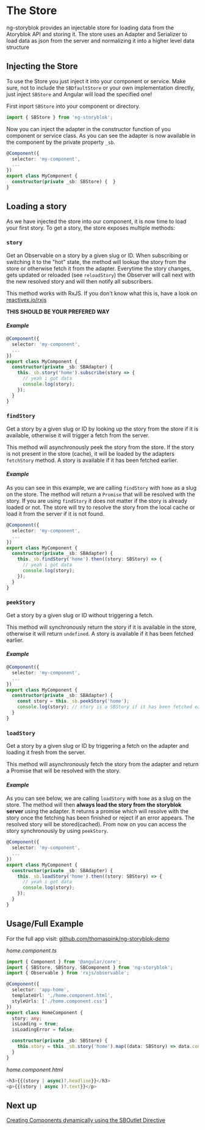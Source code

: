 # The Store 
ng-storyblok provides an injectable store for loading data from the Atoryblok API and storing it. The store uses an Adapter and Serializer to load data as json from the server and normalizing it into a higher level data structure

## Injecting the Store
To use the Store you just inject it into your component or service. 
Make sure, not to include the `SBDfaultStore` or your own implementation directly, just inject `SBStore` and Angular will load the specified one!

First inport `SBStore` into your component or directory.
```ts
import { SBStore } from 'ng-storyblok';
```

Now you can inject the adapter in the constructor function of you component or service class. 
As you can see the adapter is now available in the component by the private property `_sb`.

```ts
@Component({
  selector: 'my-component',
  ...
})
export class MyComponent {
  constructor(private _sb: SBStore) {  }
}
```

## Loading a story
As we have injected the store into our component, it is now time to load your first story.
To get a story, the store exposes multiple methods:

### `story`
Get an Observable on a story by a given slug or ID. When subscribing or switching it to the "hot" state, the method will lookup the story from the store or otherwise fetch it from the adapter. Everytime the story changes, gets updated or reloaded (see `reloadStory`) the Observer will call next with the new resolved story and will then notify all subscribers.

This method works with RxJS. If you don't know what this is, have a look on [reactivex.io/rxjs](//reactivex.io/rxjs)

**THIS SHOULD BE YOUR PREFERED WAY**

#### *Example*
```ts
@Component({
  selector: 'my-component',
  ...
})
export class MyComponent {
  constructor(private _sb: SBAdapter) {
    this._sb.story('home').subscribe(story => {
      // yeah i got data
      console.log(story);
    });
  }
}
```

### `findStory`
Get a story by a given slug or ID by looking up the story from the store if it is available, otherwise it will trigger a fetch from the server.

This method will asynchronously peek the story from the store. If the story is not present in the store (cache), it will be loaded by the adapters `fetchStory` method.
A story is available if it has been fetched earlier.

#### *Example*
As you can see in this example, we are calling `findStory` with `home` as a slug on the store. The method will return a `Promise` that will be resolved with the story. If you are using `findStory` it does not matter if the story is already loaded or not. The store will try to resolve the story from the local cache or load it from the server if it is not found.
```ts
@Component({
  selector: 'my-component',
  ...
})
export class MyComponent {
  constructor(private _sb: SBAdapter) {
    this._sb.findStory('home').then((story: SBStory) => {
      // yeah i got data
      console.log(story);
    });
  }
}
```

### `peekStory`
Get a story by a given slug or ID without triggering a fetch.

This method will synchronously return the story if it is available in the store, otherwise it will return `undefined`.
A story is available if it has been fetched earlier.

#### *Example*
```ts
@Component({
  selector: 'my-component',
  ...
})
export class MyComponent {
  constructor(private _sb: SBAdapter) {
    const story = this._sb.peekStory('home');
    console.log(story); // story is a SBStory if it has been fetched earlier. Otherwise it is undefined
  }
}
```

### `loadStory`
Get a story by a given slug or ID by triggering a fetch on the adapter and loading it fresh from the server.

This method will asynchronously fetch the story from the adapter and return a Promise that will be resolved with the story.

#### *Example*
As you can see below, we are calling `loadStory` with `home` as a slug on the store. The method will then **always load the story from the storyblok server** using the adapter. It returns a promise which will resolve with the story once the fetching has been finished or reject if an error appears. The resolved story will be stored(cached). From now on you can access the story synchronously by using `peekStory`.
```ts
@Component({
  selector: 'my-component',
  ...
})
export class MyComponent {
  constructor(private _sb: SBAdapter) {
    this._sb.loadStory('home').then((story: SBStory) => {
      // yeah i got data
      console.log(story);
    });
  }
}
```

## Usage/Full Example
For the full app visit: [github.com/thomaspink/ng-storyblok-demo](https://github.com/thomaspink/ng-storyblok-demo)

*home.component.ts*
```ts
import { Component } from '@angular/core';
import { SBStore, SBStory, SBComponent } from 'ng-storyblok';
import { Observable } from 'rxjs/observable';

@Component({
  selector: 'app-home',
  templateUrl: './home.component.html',
  styleUrls: ['./home.component.css']
})
export class HomeComponent {
  story: any;
  isLoading = true;
  isLoadingError = false;

  constructor(private _sb: SBStore) {
    this.story = this._sb.story('home').map((data: SBStory) => data.content.model);
  }
}

```
*home.component.html*
```ts
<h3>{{(story | async)?.headline}}</h3>
<p>{{(story | async )?.text}}</p>
```

## Next up
[Creating Components dynamically using the SBOutlet Directive](outlet.md)
